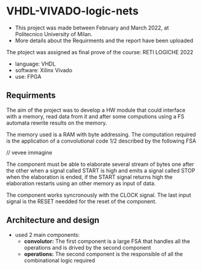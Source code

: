 # VHDL-VIVADO-logic-nets
* This project was made between February and March 2022, at Politecnico University of Milan.
* More details about the Requirments and the report have been uploaded 

The ptoject was assigned as final prove of the course: RETI LOGICHE 2022
- language: VHDL
- software: Xilinx Vivado
- use: FPGA

## Requirments

The aim of the project was to develop a HW module that could interface with a memory, read data from it and after some computions using a FS automata 
rewrite results on the memory.

The memory used is a RAM with byte addressing.
The computation required is the application of a convolutional code 1/2 described by the following FSA

// vevee immagine

The component must be able to elaborate several stream of bytes one after the other when a signal called
START is high and emits a signal called STOP when the elaboration is ended, if the START signal returns high
the elaboration restarts using an other memory as input of data.

The component works syncronously with the CLOCK signal. The last input signal is the RESET needded for the reset
of the component.

## Architecture and design

- used 2 main components: 
  - **convolutor:** The first component is a large FSA that handles all the operations and is drived by the second component
  - **operations:** The second component is the responsible of all the combinational logic required



